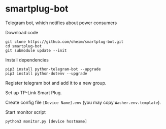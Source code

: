 # smartplug-bot
Telegram bot, which notifies about power consumers

Download code
````
git clone https://github.com/oheim/smartplug-bot.git
cd smartplug-bot
git submodule update --init
````

Install dependencies
````
pip3 install python-telegram-bot --upgrade
pip3 install python-dotenv --upgrade
````

Register telegram bot and add it to a new group.

Set up TP-Link Smart Plug.

Create config file `[Device Name].env` (you may copy `Washer.env.template`).

Start monitor script
````
python3 monitor.py [device hostname]
````

